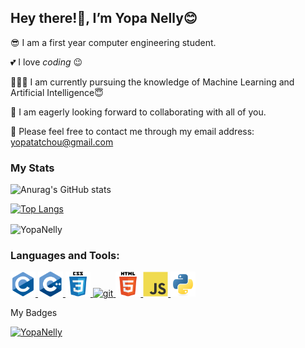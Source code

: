 ## Hey there!👋, I’m Yopa Nelly😊
😎 I am a first year computer engineering  student.

💕 I love *coding*  😉

👩🏾‍💻 I am currently pursuing the knowledge of Machine Learning and Artificial Intelligence😇

👀 I am eagerly looking forward to collaborating with all of you.

💬 Please feel free to contact me through my email address: yopatatchou@gmail.com


<h3 align="left">My Stats</h3>

![Anurag's GitHub stats](https://github-readme-stats.vercel.app/api?username=YopaNelly&show_icons=true&theme=radical)


[![Top Langs](https://github-readme-stats.vercel.app/api/top-langs/?username=YopaNelly&layout=compact)](https://github.com/anuraghazra/github-readme-stats)

<p><img align="center" src="https://github-readme-streak-stats.herokuapp.com/?user=YopaNelly&" alt="YopaNelly" /></p>


<h3 align="left">Languages and Tools:</h3>
 </a> <a href="https://www.cprogramming.com/" target="_blank" rel="noreferrer"> <img src="https://raw.githubusercontent.com/devicons/devicon/master/icons/c/c-original.svg" alt="c" width="40" height="40"/> </a> <a href="https://www.w3schools.com/cpp/" target="_blank" rel="noreferrer"> <img src="https://raw.githubusercontent.com/devicons/devicon/master/icons/cplusplus/cplusplus-original.svg" alt="cplusplus" width="40" height="40"/> </a> <a href="https://www.w3schools.com/css/" target="_blank" rel="noreferrer"> <img src="https://raw.githubusercontent.com/devicons/devicon/master/icons/css3/css3-original-wordmark.svg" alt="css3" width="40" height="40"/> </a>  <a href="https://git-scm.com/" target="_blank" rel="noreferrer"> <img src="https://www.vectorlogo.zone/logos/git-scm/git-scm-icon.svg" alt="git" width="40" height="40"/> </a> <a href="https://www.w3.org/html/" target="_blank" rel="noreferrer"> <img src="https://raw.githubusercontent.com/devicons/devicon/master/icons/html5/html5-original-wordmark.svg" alt="html5" width="40" height="40"/> </a><a href="https://developer.mozilla.org/en-US/docs/Web/JavaScript" target="_blank" rel="noreferrer"> <img src="https://raw.githubusercontent.com/devicons/devicon/master/icons/javascript/javascript-original.svg" alt="javascript" width="40" height="40"/> </a> <a href="https://www.python.org" target="_blank" rel="noreferrer"> <img src="https://raw.githubusercontent.com/devicons/devicon/master/icons/python/python-original.svg" alt="python" width="40" height="40"/> </a> </p



<h3 align="left">My Badges</h3>

<p align="left"> <a href="https://github.com/ryo-ma/github-profile-trophy"><img src="https://github-profile-trophy.vercel.app/?username=YopaNelly" alt="YopaNelly" /></a> </p>


<!---
YopaNelly/YopaNelly is a ✨ special ✨ repository because its `README.md` (this file) appears on your GitHub profile.
You can click the Preview link to take a look at your changes.
--->
